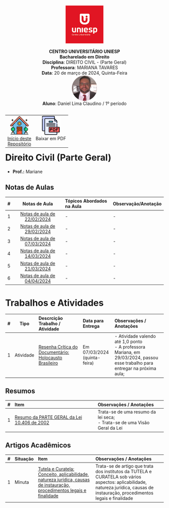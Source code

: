 <div align="center">

<p align="center"><img height="120" src="../../figuras/LOGO_UNIESP.png"> </p>

<p align="center"><b>CENTRO UNIVERSITÁRIO UNIESP</b><br>
<b>Bacharelado em Direito</b><br>
<b>Disciplina</b>: DIREITO CIVIL - (Parte Geral)<br>
<b>Professora</b>: MARIANA TAVARES<br>
<b>Data</b>: 20 de março de 2024, Quinta-Feira<br>
<img align="center" src="../../figuras/FOTO_PERFIL_DANIEL_CLAUDINO_2023.png" width="80"><br>
<b>Aluno</b>: Daniel Lima Claudino / 1º período<br>
 </p>
</div>

<table align="right" border="0">
  <tr>
    <td align="center" valign="top">
      <a href="../../README.md">
        <img src="https://github.com/dnlclaudino/imagens/blob/master/icones/icone-casa2.png?raw=true" heigh="60" width="60"><br>Início deste <br>Repositório
      </a>
    </td>
    <td align="center" valign="top">
        <img src="https://github.com/dnlclaudino/imagens/blob/master/icones-aplicativos/pdf/pdf.png?raw=true" heigh="60" width="60"><br>Baixar em PDF
    </td>
  </tr>
</table><br><br><br><br><br>

# Direito Civil (Parte Geral)

- **Prof.:** Mariane

## Notas de Aulas

|#|Notas de Aula|Tópicos Abordados na Aula|Observação/Anotação|
|:---:|:---:|:---|:---|
|1|[Notas de aula de 22/02/2024](./notas-de-aulas/notas-de-aula-2024-02-22.md)|-|-|
|2|[Notas de aula de 29/02/2024](./notas-de-aulas/notas-de-aula-2024-02-29.md)|-|-|
|3|[Notas de aula de 07/03/2024](./notas-de-aulas/notas-de-aula-2024-03-07.md)|-|-|
|4|[Notas de aula de 14/03/2024](./notas-de-aulas/notas-de-aula-2024-03-14.md)|-|-|
|5|[Notas de aula de 21/03/2024](./notas-de-aulas/notas-de-aula-2024-03-21.md)|-|-|
|6|[Notas de aula de 04/04/2024](./notas-de-aulas/notas-de-aula-2024-04-04.md)|-|-|

# Trabalhos e Atividades

|#|Tipo|Descrcição Trabalho / Atividade|Data para Entrega| Observações / Anotações |
|:---:|:---:|:---|:---|:---|
|1|Atividade|[Resenha Crítica do Documentário: Holocausto Brasileiro](./trabalhos-e-atividades/2024-03-07-atividade-resenha-critica-a-luz-dudh.md)|Em 07/03/2024<br>(quinta-feira)|- Atividade valendo até 1,0 ponto<br> - A professora Mariana, em 29/03/2024, passou esse trabalho para entregar na próxima aula;|

## Resumos

|#|Item|Observações / Anotações|
|:---:|:---|:---|
|1|[Resumo da PARTE GERAL da Lei 10.406 de 2002](./resumos/resumo-lei-10406-2002-parte-geral.md)| Trata-se de uma resumo da lei seca;<br>- Trata-se de uma Visão Geral da Lei|

## Artigos Acadêmicos

|#|Situação|Item|Observações / Anotações|
|:---:|:---|:---|:---|
|1|Minuta|[Tutela e Curatela: Conceito, aplicabilidade, natureza jurídica, causas de instauração, procedimentos legais e finalidade](./artigos/parte-geral-capacidade-civil-tutela-e-curatela.md)| Trata-se de artigo que trata dos institutos da TUTELA e CURATELA sob vários aspectos: aplicabilidade, natureza jurídica, causas de instauração, procedimentos legais e finalidade|
